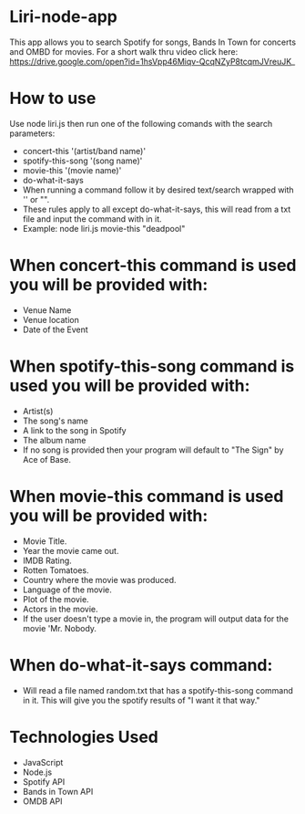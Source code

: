 # Liri-node-app

This app allows you to search Spotify for songs, Bands In Town for concerts and OMBD for movies.
For a short walk thru video click here: https://drive.google.com/open?id=1hsVpp46Miqv-QcqNZyP8tcqmJVreuJK_

# How to use
Use node liri.js then run one of the following comands with the search parameters:

* concert-this '(artist/band name)'
* spotify-this-song '(song name)'
* movie-this '(movie name)'
* do-what-it-says
* When running a command follow it by desired text/search wrapped with '' or "". 
* These rules apply to all except do-what-it-says, this will read from a txt file and input the command with in it.
* Example: node liri.js movie-this "deadpool"

# When concert-this command is used you will be provided with:
* Venue Name
* Venue location
* Date of the Event

# When spotify-this-song command is used you will be provided with:
* Artist(s)
* The song's name
* A link to the song in Spotify
* The album name
* If no song is provided then your program will default to "The Sign" by Ace of Base.

# When movie-this command is used you will be provided with:
* Movie Title.
* Year the movie came out.
* IMDB Rating.
* Rotten Tomatoes.
* Country where the movie was produced.
* Language of the movie.
* Plot of the movie.
* Actors in the movie.
* If the user doesn't type a movie in, the program will output data for the movie 'Mr. Nobody.

# When do-what-it-says command:
* Will read a file named random.txt that has a spotify-this-song command in it. This will give you the spotify results of "I want it that way."

# Technologies Used
* JavaScript
* Node.js
* Spotify API
* Bands in Town API
* OMDB API